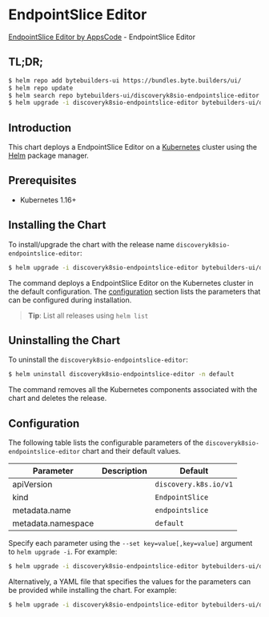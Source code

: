 # EndpointSlice Editor

[EndpointSlice Editor by AppsCode](https://byte.builders) - EndpointSlice Editor

## TL;DR;

```bash
$ helm repo add bytebuilders-ui https://bundles.byte.builders/ui/
$ helm repo update
$ helm search repo bytebuilders-ui/discoveryk8sio-endpointslice-editor --version=v0.4.14
$ helm upgrade -i discoveryk8sio-endpointslice-editor bytebuilders-ui/discoveryk8sio-endpointslice-editor -n default --create-namespace --version=v0.4.14
```

## Introduction

This chart deploys a EndpointSlice Editor on a [Kubernetes](http://kubernetes.io) cluster using the [Helm](https://helm.sh) package manager.

## Prerequisites

- Kubernetes 1.16+

## Installing the Chart

To install/upgrade the chart with the release name `discoveryk8sio-endpointslice-editor`:

```bash
$ helm upgrade -i discoveryk8sio-endpointslice-editor bytebuilders-ui/discoveryk8sio-endpointslice-editor -n default --create-namespace --version=v0.4.14
```

The command deploys a EndpointSlice Editor on the Kubernetes cluster in the default configuration. The [configuration](#configuration) section lists the parameters that can be configured during installation.

> **Tip**: List all releases using `helm list`

## Uninstalling the Chart

To uninstall the `discoveryk8sio-endpointslice-editor`:

```bash
$ helm uninstall discoveryk8sio-endpointslice-editor -n default
```

The command removes all the Kubernetes components associated with the chart and deletes the release.

## Configuration

The following table lists the configurable parameters of the `discoveryk8sio-endpointslice-editor` chart and their default values.

|     Parameter      | Description |             Default              |
|--------------------|-------------|----------------------------------|
| apiVersion         |             | <code>discovery.k8s.io/v1</code> |
| kind               |             | <code>EndpointSlice</code>       |
| metadata.name      |             | <code>endpointslice</code>       |
| metadata.namespace |             | <code>default</code>             |


Specify each parameter using the `--set key=value[,key=value]` argument to `helm upgrade -i`. For example:

```bash
$ helm upgrade -i discoveryk8sio-endpointslice-editor bytebuilders-ui/discoveryk8sio-endpointslice-editor -n default --create-namespace --version=v0.4.14 --set apiVersion=discovery.k8s.io/v1
```

Alternatively, a YAML file that specifies the values for the parameters can be provided while
installing the chart. For example:

```bash
$ helm upgrade -i discoveryk8sio-endpointslice-editor bytebuilders-ui/discoveryk8sio-endpointslice-editor -n default --create-namespace --version=v0.4.14 --values values.yaml
```
